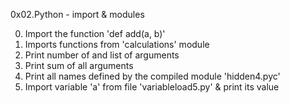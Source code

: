 0x02.Python - import & modules

0. Import the function 'def add(a, b)'
1. Imports functions from 'calculations' module
2. Print number of and list of arguments
3. Print sum of all arguments
4. Print all names defined by the compiled module 'hidden4.pyc'
5. Import variable 'a' from file 'variableload5.py' & print its value
